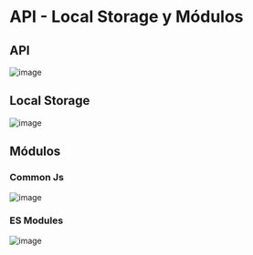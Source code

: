 # API - Local Storage y Módulos
## API
![image](https://github.com/SanguchoMela/Fundamentos-JS/assets/117743859/39feedac-938e-412c-909c-896d37f1aea5)

## Local Storage
![image](https://github.com/SanguchoMela/Fundamentos-JS/assets/117743859/85f220d9-eac9-462e-84fe-560e733ab467)

## Módulos
### Common Js
![image](https://github.com/SanguchoMela/Fundamentos-JS/assets/117743859/cb2455f1-c3ed-41ae-8abe-7e6f51a9dac5)

### ES Modules
![image](https://github.com/SanguchoMela/Fundamentos-JS/assets/117743859/58ae0923-9d02-42c0-bc0b-1d3c93bd9fee)
